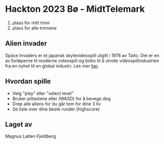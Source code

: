 # Hackton 2023 Bø - MidtTelemark
1. plass for mitt trinn
2. plass for alle trinnene 
## Alien invader
Space Invaders er et japansk skytevideospill utgitt i 1978 av Taito. Det er en av forløperne til moderne videospill og bidro til å utvide videospillindustrien fra en nyhet til en global industri. Les mer [her](https://en.wikipedia.org/wiki/List_of_Space_Invaders_video_games).
## Hvordan spille
- Velg "play" eller "select level"
- Bruker piltastene eller (WASD) for å bevege deg
- Drep alle aliens for du går tom for dine 3 liv
- Se liste over dine beste runder (highscore)

## Laget av
Magnus Løiten Fjeldberg
